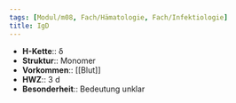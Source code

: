 ```yaml
---
tags: [Modul/m08, Fach/Hämatologie, Fach/Infektiologie]
title: IgD
---
```

- **H-Kette**:: δ 
- **Struktur**:: Monomer
- **Vorkommen**:: [[Blut]]
- **HWZ**:: 3 d
- **Besonderheit**:: Bedeutung unklar
